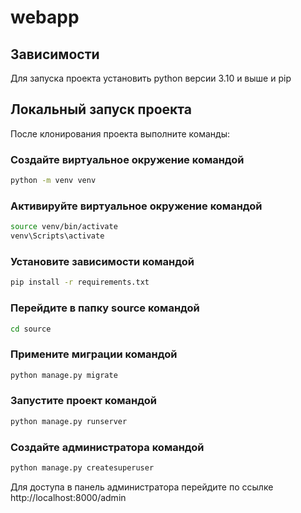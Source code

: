 # webapp

## Зависимости

Для запуска проекта установить python версии 3.10 и выше и pip

## Локальный запуск проекта

После клонирования проекта выполните команды:

### Создайте виртуальное окружение командой
```bash
python -m venv venv
```

### Активируйте виртуальное окружение командой
```bash
source venv/bin/activate
venv\Scripts\activate
```

### Установите зависимости командой
```bash
pip install -r requirements.txt
```

### Перейдите в папку source командой
```bash
cd source
```

### Примените миграции командой
```bash
python manage.py migrate
```

### Запустите проект командой
```bash
python manage.py runserver
```

### Создайте администратора командой
```bash
python manage.py createsuperuser
```

Для доступа в панель администратора перейдите по ссылке http://localhost:8000/admin
